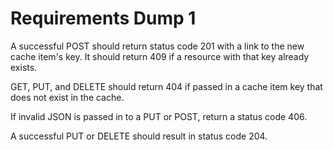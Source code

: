 Requirements Dump 1
===

A successful POST should return status code 201 with a link to the new cache item's key. It should return 409 if a resource with that key already exists.

GET, PUT, and DELETE should return 404 if passed in a cache item key that does not exist in the cache.

If invalid JSON is passed in to a PUT or POST, return a status code 406.

A successful PUT or DELETE should result in status code 204.
